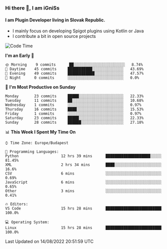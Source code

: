 ### Hi there 👋, I am iGniSs

#### I am Plugin Developer living in Slovak Republic.
- I mainly focus on developing Spigot plugins using Kotlin or Java
- I contribute a bit in open source projects

<!--START_SECTION:waka-->
![Code Time](http://img.shields.io/badge/Code%20Time-885%20hrs%2017%20mins-blue)

**I'm an Early 🐤** 

```text
🌞 Morning    9 commits      ██░░░░░░░░░░░░░░░░░░░░░░░   8.74% 
🌆 Daytime    45 commits     ███████████░░░░░░░░░░░░░░   43.69% 
🌃 Evening    49 commits     ████████████░░░░░░░░░░░░░   47.57% 
🌙 Night      0 commits      ░░░░░░░░░░░░░░░░░░░░░░░░░   0.0%

```
📅 **I'm Most Productive on Sunday** 

```text
Monday       23 commits     █████░░░░░░░░░░░░░░░░░░░░   22.33% 
Tuesday      11 commits     ██░░░░░░░░░░░░░░░░░░░░░░░   10.68% 
Wednesday    1 commits      ░░░░░░░░░░░░░░░░░░░░░░░░░   0.97% 
Thursday     16 commits     ████░░░░░░░░░░░░░░░░░░░░░   15.53% 
Friday       1 commits      ░░░░░░░░░░░░░░░░░░░░░░░░░   0.97% 
Saturday     23 commits     █████░░░░░░░░░░░░░░░░░░░░   22.33% 
Sunday       28 commits     ██████░░░░░░░░░░░░░░░░░░░   27.18%

```


📊 **This Week I Spent My Time On** 

```text
⌚︎ Time Zone: Europe/Budapest

💬 Programming Languages: 
Python                   12 hrs 39 mins      ████████████████████░░░░░   81.45% 
XML                      2 hrs 34 mins       ████░░░░░░░░░░░░░░░░░░░░░   16.6% 
CSV                      6 mins              ░░░░░░░░░░░░░░░░░░░░░░░░░   0.69% 
JavaScript               6 mins              ░░░░░░░░░░░░░░░░░░░░░░░░░   0.65% 
Other                    3 mins              ░░░░░░░░░░░░░░░░░░░░░░░░░   0.41%

🔥 Editors: 
VS Code                  15 hrs 28 mins      █████████████████████████   100.0%

💻 Operating System: 
Linux                    15 hrs 28 mins      █████████████████████████   100.0%

```


 Last Updated on 14/08/2022 20:51:59 UTC
<!--END_SECTION:waka-->